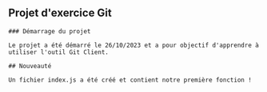 ## Projet d'exercice Git

    ### Démarrage du projet

    Le projet a été démarré le 26/10/2023 et a pour objectif d'apprendre à utiliser l'outil Git Client.

    ## Nouveauté

    Un fichier index.js a été créé et contient notre première fonction !